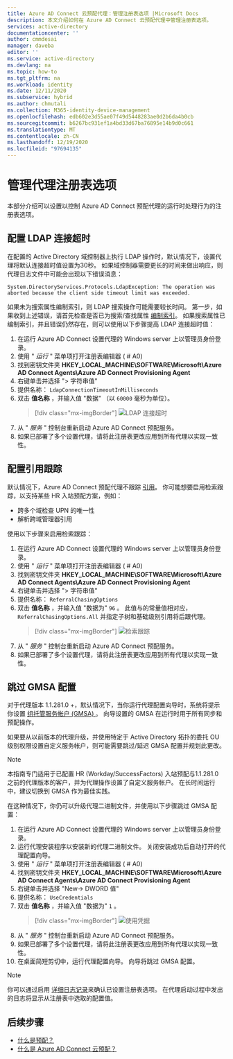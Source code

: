 ```yaml
---
title: Azure AD Connect 云预配代理：管理注册表选项 |Microsoft Docs
description: 本文介绍如何在 Azure AD Connect 云预配代理中管理注册表选项。
services: active-directory
documentationcenter: ''
author: cmmdesai
manager: daveba
editor: ''
ms.service: active-directory
ms.devlang: na
ms.topic: how-to
ms.tgt_pltfrm: na
ms.workload: identity
ms.date: 12/11/2020
ms.subservice: hybrid
ms.author: chmutali
ms.collection: M365-identity-device-management
ms.openlocfilehash: edb602e3d55ae07f49d5448283ae0d2b6da4b0cb
ms.sourcegitcommit: b6267bc931ef1a4bd33d67ba76895e14b9d0c661
ms.translationtype: MT
ms.contentlocale: zh-CN
ms.lasthandoff: 12/19/2020
ms.locfileid: "97694135"
---
```

# <a name="manage-agent-registry-options"></a>管理代理注册表选项

本部分介绍可以设置以控制 Azure AD Connect 预配代理的运行时处理行为的注册表选项。 

## <a name="configure-ldap-connection-timeout"></a>配置 LDAP 连接超时
在配置的 Active Directory 域控制器上执行 LDAP 操作时，默认情况下，设置代理将默认连接超时值设置为30秒。 如果域控制器需要更长的时间来做出响应，则代理日志文件中可能会出现以下错误消息： 

`
System.DirectoryServices.Protocols.LdapException: The operation was aborted because the client side timeout limit was exceeded.
`

如果未为搜索属性编制索引，则 LDAP 搜索操作可能需要较长时间。 第一步，如果收到上述错误，请首先检查是否已为搜索/查找属性 [编制索引](https://docs.microsoft.com/windows/win32/ad/indexed-attributes)。 如果搜索属性已编制索引，并且错误仍然存在，则可以使用以下步骤提高 LDAP 连接超时值： 

1. 在运行 Azure AD Connect 设置代理的 Windows server 上以管理员身份登录。
1. 使用 " *运行* " 菜单项打开注册表编辑器 ( # A0)  
1. 找到密钥文件夹 **HKEY_LOCAL_MACHINE\SOFTWARE\Microsoft\Azure AD Connect Agents\Azure AD Connect Provisioning Agent**
1. 右键单击并选择 "> 字符串值"
1. 提供名称： `LdapConnectionTimeoutInMilliseconds`
1. 双击 **值名称** ，并输入值 "数据" （以 `60000` 毫秒为单位）。
    > [!div class="mx-imgBorder"]
    > ![LDAP 连接超时](media/how-to-manage-registry-options/ldap-connection-timeout.png)
1. 从 " *服务* " 控制台重新启动 Azure AD Connect 预配服务。
1. 如果已部署了多个设置代理，请将此注册表更改应用到所有代理以实现一致性。 

## <a name="configure-referral-chasing"></a>配置引用跟踪
默认情况下，Azure AD Connect 预配代理不跟踪 [引用](https://docs.microsoft.com/windows/win32/ad/referrals)。 你可能想要启用检索跟踪，以支持某些 HR 入站预配方案，例如： 
* 跨多个域检查 UPN 的唯一性
* 解析跨域管理器引用

使用以下步骤来启用检索跟踪：

1. 在运行 Azure AD Connect 设置代理的 Windows server 上以管理员身份登录。
1. 使用 " *运行* " 菜单项打开注册表编辑器 ( # A0)  
1. 找到密钥文件夹 **HKEY_LOCAL_MACHINE\SOFTWARE\Microsoft\Azure AD Connect Agents\Azure AD Connect Provisioning Agent**
1. 右键单击并选择 "> 字符串值"
1. 提供名称： `ReferralChasingOptions`
1. 双击 **值名称** ，并输入值 "数据为" `96` 。 此值与的常量值相对应， `ReferralChasingOptions.All` 并指定子树和基础级别引用将后跟代理。 
    > [!div class="mx-imgBorder"]
    > ![检索跟踪](media/how-to-manage-registry-options/referral-chasing.png)
1. 从 " *服务* " 控制台重新启动 Azure AD Connect 预配服务。
1. 如果已部署了多个设置代理，请将此注册表更改应用到所有代理以实现一致性。

## <a name="skip-gmsa-configuration"></a>跳过 GMSA 配置
对于代理版本 1.1.281.0 +，默认情况下，当你运行代理配置向导时，系统将提示你设置 [组托管服务帐户 (GMSA) ](/windows-server/security/group-managed-service-accounts/group-managed-service-accounts-overview)。 向导设置的 GMSA 在运行时用于所有同步和预配操作。 

如果要从以前版本的代理升级，并使用特定于 Active Directory 拓扑的委托 OU 级别权限设置自定义服务帐户，则可能需要跳过/延迟 GMSA 配置并规划此更改。 

> [!NOTE]
> 本指南专门适用于已配置 HR (Workday/SuccessFactors) 入站预配与1.1.281.0 之前的代理版本的客户，并为代理操作设置了自定义服务帐户。 在长时间运行中，建议切换到 GMSA 作为最佳实践。  

在这种情况下，你仍可以升级代理二进制文件，并使用以下步骤跳过 GMSA 配置： 

1. 在运行 Azure AD Connect 设置代理的 Windows server 上以管理员身份登录。
1. 运行代理安装程序以安装新的代理二进制文件。 关闭安装成功后自动打开的代理配置向导。 
1. 使用 " *运行* " 菜单项打开注册表编辑器 ( # A0)  
1. 找到密钥文件夹 **HKEY_LOCAL_MACHINE\SOFTWARE\Microsoft\Azure AD Connect Agents\Azure AD Connect Provisioning Agent**
1. 右键单击并选择 "New-> DWORD 值"
1. 提供名称： `UseCredentials`
1. 双击 **值名称** ，并输入值 "数据为" `1` 。  
    > [!div class="mx-imgBorder"]
    > ![使用凭据](media/how-to-manage-registry-options/use-credentials.png)
1. 从 " *服务* " 控制台重新启动 Azure AD Connect 预配服务。
1. 如果已部署了多个设置代理，请将此注册表更改应用到所有代理以实现一致性。
1. 在桌面简短剪切中，运行代理配置向导。 向导将跳过 GMSA 配置。 


> [!NOTE]
> 你可以通过启用 [详细日志记录](how-to-troubleshoot.md#log-files)来确认已设置注册表选项。 在代理启动过程中发出的日志将显示从注册表中选取的配置值。 

## <a name="next-steps"></a>后续步骤 

- [什么是预配？](what-is-provisioning.md)
- [什么是 Azure AD Connect 云预配？](what-is-cloud-provisioning.md)

